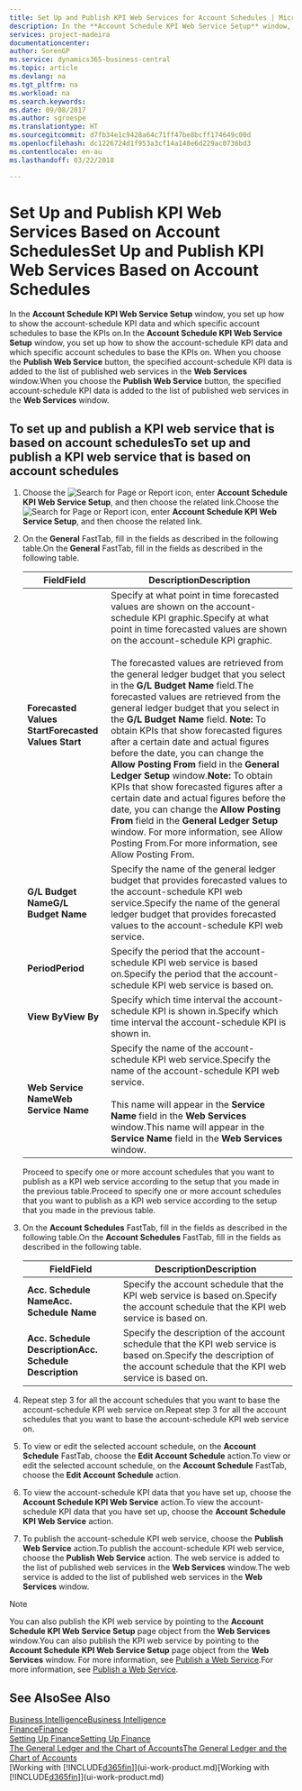 ```yaml
---
title: Set Up and Publish KPI Web Services for Account Schedules | Microsoft Docs
description: In the **Account Schedule KPI Web Service Setup** window, you set up how to show the account-schedule KPI data and which specific account schedules to base the KPIs on.
services: project-madeira
documentationcenter: 
author: SorenGP
ms.service: dynamics365-business-central
ms.topic: article
ms.devlang: na
ms.tgt_pltfrm: na
ms.workload: na
ms.search.keywords: 
ms.date: 09/08/2017
ms.author: sgroespe
ms.translationtype: HT
ms.sourcegitcommit: d7fb34e1c9428a64c71ff47be8bcff174649c00d
ms.openlocfilehash: dc1226724d1f953a3cf14a148e6d229ac0736bd3
ms.contentlocale: en-au
ms.lasthandoff: 03/22/2018

---
```

# <a name="set-up-and-publish-kpi-web-services-based-on-account-schedules"></a><span data-ttu-id="f1c14-103">Set Up and Publish KPI Web Services Based on Account Schedules</span><span class="sxs-lookup"><span data-stu-id="f1c14-103">Set Up and Publish KPI Web Services Based on Account Schedules</span></span>
<span data-ttu-id="f1c14-104">In the **Account Schedule KPI Web Service Setup** window, you set up how to show the account-schedule KPI data and which specific account schedules to base the KPIs on.</span><span class="sxs-lookup"><span data-stu-id="f1c14-104">In the **Account Schedule KPI Web Service Setup** window, you set up how to show the account-schedule KPI data and which specific account schedules to base the KPIs on.</span></span> <span data-ttu-id="f1c14-105">When you choose the **Publish Web Service** button, the specified account-schedule KPI data is added to the list of published web services in the **Web Services** window.</span><span class="sxs-lookup"><span data-stu-id="f1c14-105">When you choose the **Publish Web Service** button, the specified account-schedule KPI data is added to the list of published web services in the **Web Services** window.</span></span>  

## <a name="to-set-up-and-publish-a-kpi-web-service-that-is-based-on-account-schedules"></a><span data-ttu-id="f1c14-106">To set up and publish a KPI web service that is based on account schedules</span><span class="sxs-lookup"><span data-stu-id="f1c14-106">To set up and publish a KPI web service that is based on account schedules</span></span>  

1.  <span data-ttu-id="f1c14-107">Choose the ![Search for Page or Report](media/ui-search/search_small.png "Search for Page or Report icon") icon, enter **Account Schedule KPI Web Service Setup**, and then choose the related link.</span><span class="sxs-lookup"><span data-stu-id="f1c14-107">Choose the ![Search for Page or Report](media/ui-search/search_small.png "Search for Page or Report icon") icon, enter **Account Schedule KPI Web Service Setup**, and then choose the related link.</span></span>  
2.  <span data-ttu-id="f1c14-108">On the **General** FastTab, fill in the fields as described in the following table.</span><span class="sxs-lookup"><span data-stu-id="f1c14-108">On the **General** FastTab, fill in the fields as described in the following table.</span></span>  

    |<span data-ttu-id="f1c14-109">Field</span><span class="sxs-lookup"><span data-stu-id="f1c14-109">Field</span></span>|<span data-ttu-id="f1c14-110">Description</span><span class="sxs-lookup"><span data-stu-id="f1c14-110">Description</span></span>|  
    |---------------------------------|---------------------------------------|  
    |<span data-ttu-id="f1c14-111">**Forecasted Values Start**</span><span class="sxs-lookup"><span data-stu-id="f1c14-111">**Forecasted Values Start**</span></span>|<span data-ttu-id="f1c14-112">Specify at what point in time forecasted values are shown on the account-schedule KPI graphic.</span><span class="sxs-lookup"><span data-stu-id="f1c14-112">Specify at what point in time forecasted values are shown on the account-schedule KPI graphic.</span></span><br /><br /> <span data-ttu-id="f1c14-113">The forecasted values are retrieved from the general ledger budget that you select in the **G/L Budget Name** field.</span><span class="sxs-lookup"><span data-stu-id="f1c14-113">The forecasted values are retrieved from the general ledger budget that you select in the **G/L Budget Name** field.</span></span> <span data-ttu-id="f1c14-114">**Note:**  To obtain KPIs that show forecasted figures after a certain date and actual figures before the date, you can change the **Allow Posting From** field in the **General Ledger Setup** window.</span><span class="sxs-lookup"><span data-stu-id="f1c14-114">**Note:**  To obtain KPIs that show forecasted figures after a certain date and actual figures before the date, you can change the **Allow Posting From** field in the **General Ledger Setup** window.</span></span> <span data-ttu-id="f1c14-115">For more information, see Allow Posting From.</span><span class="sxs-lookup"><span data-stu-id="f1c14-115">For more information, see Allow Posting From.</span></span>|  
    |<span data-ttu-id="f1c14-116">**G/L Budget Name**</span><span class="sxs-lookup"><span data-stu-id="f1c14-116">**G/L Budget Name**</span></span>|<span data-ttu-id="f1c14-117">Specify the name of the general ledger budget that provides forecasted values to the account-schedule KPI web service.</span><span class="sxs-lookup"><span data-stu-id="f1c14-117">Specify the name of the general ledger budget that provides forecasted values to the account-schedule KPI web service.</span></span>|  
    |<span data-ttu-id="f1c14-118">**Period**</span><span class="sxs-lookup"><span data-stu-id="f1c14-118">**Period**</span></span>|<span data-ttu-id="f1c14-119">Specify the period that the account-schedule KPI web service is based on.</span><span class="sxs-lookup"><span data-stu-id="f1c14-119">Specify the period that the account-schedule KPI web service is based on.</span></span>|  
    |<span data-ttu-id="f1c14-120">**View By**</span><span class="sxs-lookup"><span data-stu-id="f1c14-120">**View By**</span></span>|<span data-ttu-id="f1c14-121">Specify which time interval the account-schedule KPI is shown in.</span><span class="sxs-lookup"><span data-stu-id="f1c14-121">Specify which time interval the account-schedule KPI is shown in.</span></span>|  
    |<span data-ttu-id="f1c14-122">**Web Service Name**</span><span class="sxs-lookup"><span data-stu-id="f1c14-122">**Web Service Name**</span></span>|<span data-ttu-id="f1c14-123">Specify the name of the account-schedule KPI web service.</span><span class="sxs-lookup"><span data-stu-id="f1c14-123">Specify the name of the account-schedule KPI web service.</span></span><br /><br /> <span data-ttu-id="f1c14-124">This name will appear in the **Service Name** field in the **Web Services** window.</span><span class="sxs-lookup"><span data-stu-id="f1c14-124">This name will appear in the **Service Name** field in the **Web Services** window.</span></span>|  

    <span data-ttu-id="f1c14-125">Proceed to specify one or more account schedules that you want to publish as a KPI web service according to the setup that you made in the previous table.</span><span class="sxs-lookup"><span data-stu-id="f1c14-125">Proceed to specify one or more account schedules that you want to publish as a KPI web service according to the setup that you made in the previous table.</span></span>  

3.  <span data-ttu-id="f1c14-126">On the **Account Schedules** FastTab, fill in the fields as described in the following table.</span><span class="sxs-lookup"><span data-stu-id="f1c14-126">On the **Account Schedules** FastTab, fill in the fields as described in the following table.</span></span>  

    |<span data-ttu-id="f1c14-127">Field</span><span class="sxs-lookup"><span data-stu-id="f1c14-127">Field</span></span>|<span data-ttu-id="f1c14-128">Description</span><span class="sxs-lookup"><span data-stu-id="f1c14-128">Description</span></span>|  
    |---------------------------------|---------------------------------------|  
    |<span data-ttu-id="f1c14-129">**Acc. Schedule Name**</span><span class="sxs-lookup"><span data-stu-id="f1c14-129">**Acc. Schedule Name**</span></span>|<span data-ttu-id="f1c14-130">Specify the account schedule that the KPI web service is based on.</span><span class="sxs-lookup"><span data-stu-id="f1c14-130">Specify the account schedule that the KPI web service is based on.</span></span>|  
    |<span data-ttu-id="f1c14-131">**Acc. Schedule Description**</span><span class="sxs-lookup"><span data-stu-id="f1c14-131">**Acc. Schedule Description**</span></span>|<span data-ttu-id="f1c14-132">Specify the description of the account schedule that the KPI web service is based on.</span><span class="sxs-lookup"><span data-stu-id="f1c14-132">Specify the description of the account schedule that the KPI web service is based on.</span></span>|  

4.  <span data-ttu-id="f1c14-133">Repeat step 3 for all the account schedules that you want to base the account-schedule KPI web service on.</span><span class="sxs-lookup"><span data-stu-id="f1c14-133">Repeat step 3 for all the account schedules that you want to base the account-schedule KPI web service on.</span></span>  
5.  <span data-ttu-id="f1c14-134">To view or edit the selected account schedule, on the **Account Schedule** FastTab, choose the **Edit Account Schedule** action.</span><span class="sxs-lookup"><span data-stu-id="f1c14-134">To view or edit the selected account schedule, on the **Account Schedule** FastTab, choose the **Edit Account Schedule** action.</span></span>  
6.  <span data-ttu-id="f1c14-135">To view the account-schedule KPI data that you have set up, choose the **Account Schedule KPI Web Service** action.</span><span class="sxs-lookup"><span data-stu-id="f1c14-135">To view the account-schedule KPI data that you have set up, choose the **Account Schedule KPI Web Service** action.</span></span>  
7.  <span data-ttu-id="f1c14-136">To publish the account-schedule KPI web service, choose the **Publish Web Service** action.</span><span class="sxs-lookup"><span data-stu-id="f1c14-136">To publish the account-schedule KPI web service, choose the **Publish Web Service** action.</span></span> <span data-ttu-id="f1c14-137">The web service is added to the list of published web services in the **Web Services** window.</span><span class="sxs-lookup"><span data-stu-id="f1c14-137">The web service is added to the list of published web services in the **Web Services** window.</span></span>  

> [!NOTE]  
>  <span data-ttu-id="f1c14-138">You can also publish the KPI web service by pointing to the **Account Schedule KPI Web Service Setup** page object from the **Web Services** window.</span><span class="sxs-lookup"><span data-stu-id="f1c14-138">You can also publish the KPI web service by pointing to the **Account Schedule KPI Web Service Setup** page object from the **Web Services** window.</span></span> <span data-ttu-id="f1c14-139">For more information, see [Publish a Web Service](across-how-publish-web-service.md).</span><span class="sxs-lookup"><span data-stu-id="f1c14-139">For more information, see [Publish a Web Service](across-how-publish-web-service.md).</span></span>  

## <a name="see-also"></a><span data-ttu-id="f1c14-140">See Also</span><span class="sxs-lookup"><span data-stu-id="f1c14-140">See Also</span></span>  
[<span data-ttu-id="f1c14-141">Business Intelligence</span><span class="sxs-lookup"><span data-stu-id="f1c14-141">Business Intelligence</span></span>](bi.md)  
[<span data-ttu-id="f1c14-142">Finance</span><span class="sxs-lookup"><span data-stu-id="f1c14-142">Finance</span></span>](finance.md)  
[<span data-ttu-id="f1c14-143">Setting Up Finance</span><span class="sxs-lookup"><span data-stu-id="f1c14-143">Setting Up Finance</span></span>](finance-setup-finance.md)  
[<span data-ttu-id="f1c14-144">The General Ledger and the Chart of Accounts</span><span class="sxs-lookup"><span data-stu-id="f1c14-144">The General Ledger and the Chart of Accounts</span></span>](finance-general-ledger.md)  
<span data-ttu-id="f1c14-145">[Working with [!INCLUDE[d365fin](includes/d365fin_md.md)]](ui-work-product.md)</span><span class="sxs-lookup"><span data-stu-id="f1c14-145">[Working with [!INCLUDE[d365fin](includes/d365fin_md.md)]](ui-work-product.md)</span></span>

